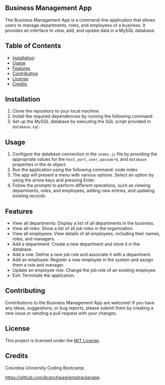 ## Business Management App

The Business Management App is a command-line application that allows users to manage departments, roles, and employees of a business. It provides an interface to view, add, and update data in a MySQL database.

## Table of Contents

- [Installation](#installation)
- [Usage](#usage)
- [Features](#features)
- [Contributing](#contributing)
- [License](#license)
- [Credits](#credits)

## Installation

1. Clone the repository to your local machine.
2. Install the required dependencies by running the following command:
3. Set up the MySQL database by executing the SQL script provided in `database.sql`.

## Usage

1. Configure the database connection in the `index.js` file by providing the appropriate values for the `host`, `port`, `user`, `password`, and `database` properties in the `db` object.
2. Run the application using the following command: node index
3. The app will present a menu with various options. Select an option by using the arrow keys and pressing Enter.
4. Follow the prompts to perform different operations, such as viewing departments, roles, and employees, adding new entries, and updating existing records.

## Features

- View all departments: Display a list of all departments in the business.
- View all roles: Show a list of all job roles in the organization.
- View all employees: View details of all employees, including their names, roles, and managers.
- Add a department: Create a new department and store it in the database.
- Add a role: Define a new job role and associate it with a department.
- Add an employee: Register a new employee in the system and assign them a role and manager.
- Update an employee role: Change the job role of an existing employee.
- Exit: Terminate the application.

## Contributing

Contributions to the Business Management App are welcome! If you have any ideas, suggestions, or bug reports, please submit them by creating a new issue or sending a pull request with your changes.

## License

This project is licensed under the [MIT License](LICENSE).

## Credits

Columbia University Coding Bootcamp

https://github.com/branchwag/emptrackerapp
